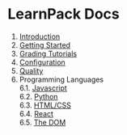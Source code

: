 # LearnPack Docs

1. [Introduction](./introduction.md)
2. [Getting Started](./getting-started.md)
3. [Grading Tutorials](./grading-tutorials.md)
4. [Configuration](./learnpack-configuration.md)
5. [Quality](./tutorial-quality.md)
6. Programming Languages  
   6.1. [Javascript](./learnpack-with-javascript.md)  
   6.2. [Python](./learnpack-with-python.md)  
   6.3. [HTML/CSS](./learnpack-with-html-css.md)  
   6.4. [React](./learnpack-with-react.md)  
   6.5. [The DOM](./learnpack-with-dom.md)  
